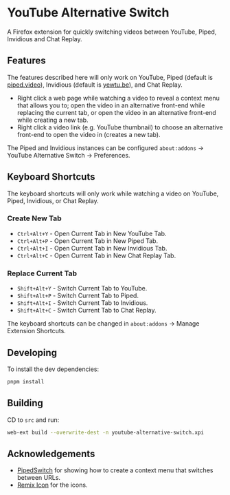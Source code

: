 # YouTube Alternative Switch

A Firefox extension for quickly switching videos between YouTube, Piped, Invidious and Chat Replay.

## Features

The features described here will only work on YouTube, Piped (default is [piped.video](https://piped.video)), Invidious (default is [yewtu.be](https://yewtu.be)), and Chat Replay.

- Right click a web page while watching a video to reveal a context menu that allows you to; open the video in an alternative front-end while replacing the current tab, or open the video in an alternative front-end while creating a new tab.
- Right click a video link (e.g. YouTube thumbnail) to choose an alternative front-end to open the video in (creates a new tab).

The Piped and Invidious instances can be configured `about:addons` -> YouTube Alternative Switch -> Preferences.

## Keyboard Shortcuts

The keyboard shortcuts will only work while watching a video on YouTube, Piped, Invidious, or Chat Replay.

### Create New Tab

- `Ctrl+Alt+Y` - Open Current Tab in New YouTube Tab.
- `Ctrl+Alt+P` - Open Current Tab in New Piped Tab.
- `Ctrl+Alt+I` - Open Current Tab in New Invidious Tab.
- `Ctrl+Alt+C` - Open Current Tab in New Chat Replay Tab.

### Replace Current Tab

- `Shift+Alt+Y` - Switch Current Tab to YouTube.
- `Shift+Alt+P` - Switch Current Tab to Piped.
- `Shift+Alt+I` - Switch Current Tab to Invidious.
- `Shift+Alt+C` - Switch Current Tab to Chat Replay.

The keyboard shortcuts can be changed in `about:addons` -> Manage Extension Shortcuts.

## Developing

To install the dev dependencies:

```bash
pnpm install
```

## Building

CD to `src` and run:

```bash
web-ext build --overwrite-dest -n youtube-alternative-switch.xpi
```

## Acknowledgements

- [PipedSwitch](https://github.com/AnkhSquirrel/PipedSwitch) for showing how to create a context menu that switches between URLs.
- [Remix Icon](https://remixicon.com/) for the icons.
